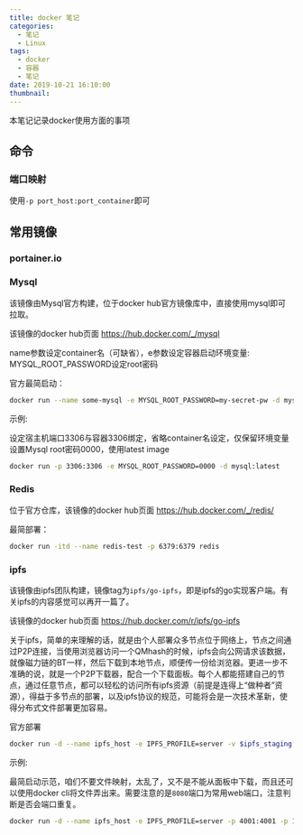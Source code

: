 ```yaml
---
title: docker 笔记
categories:
  - 笔记
  - Linux
tags:
  - docker
  - 容器
  - 笔记
date: 2019-10-21 16:10:00
thumbnail:
---
```


本笔记记录docker使用方面的事项

## 命令

### 端口映射

使用`-p port_host:port_container`即可

## 常用镜像

### portainer.io

### Mysql

该镜像由Mysql官方构建，位于docker hub官方镜像库中，直接使用mysql即可拉取。

该镜像的docker hub页面 <https://hub.docker.com/_/mysql>

name参数设定container名（可缺省），e参数设定容器启动环境变量: MYSQL_ROOT_PASSWORD设定root密码

官方最简启动：

```bash
docker run --name some-mysql -e MYSQL_ROOT_PASSWORD=my-secret-pw -d mysql:tag
```

示例:

设定宿主机端口3306与容器3306绑定，省略container名设定，仅保留环境变量设置Mysql root密码0000，使用latest image

```bash
docker run -p 3306:3306 -e MYSQL_ROOT_PASSWORD=0000 -d mysql:latest
```

### Redis

位于官方仓库，该镜像的docker hub页面 <https://hub.docker.com/_/redis/>

最简部署：

```bash
docker run -itd --name redis-test -p 6379:6379 redis
```

### ipfs

该镜像由ipfs团队构建，镜像tag为`ipfs/go-ipfs`，即是ipfs的go实现客户端。有关ipfs的内容感觉可以再开一篇了。

该镜像的docker hub页面 <https://hub.docker.com/r/ipfs/go-ipfs>

关于ipfs，简单的来理解的话，就是由个人部署众多节点位于网络上，节点之间通过P2P连接，当使用浏览器访问一个QMhash的时候，ipfs会向公网请求该数据，就像磁力链的BT一样，然后下载到本地节点，顺便传一份给浏览器。更进一步不准确的说，就是一个P2P下载器，配合一个下载面板。每个人都能搭建自己的节点，通过任意节点，都可以轻松的访问所有ipfs资源（前提是连得上“做种者”资源），得益于多节点的部署，以及ipfs协议的规范，可能将会是一次技术革新，使得分布式文件部署更加容易。

官方部署

```bash
docker run -d --name ipfs_host -e IPFS_PROFILE=server -v $ipfs_staging:/export -v $ipfs_data:/data/ipfs -p 4001:4001 -p 127.0.0.1:8080:8080 -p 127.0.0.1:5001:5001 ipfs/go-ipfs:latest
```

示例:

最简启动示范，咱们不要文件映射，太乱了，又不是不能从面板中下载，而且还可以使用docker cli将文件弄出来。需要注意的是`8080`端口为常用web端口，注意判断是否会端口重复。

```bash
docker run -d --name ipfs_host -e IPFS_PROFILE=server -p 4001:4001 -p 127.0.0.1:8080:8080 -p 127.0.0.1:5001:5001 ipfs/go-ipfs:latest
```
